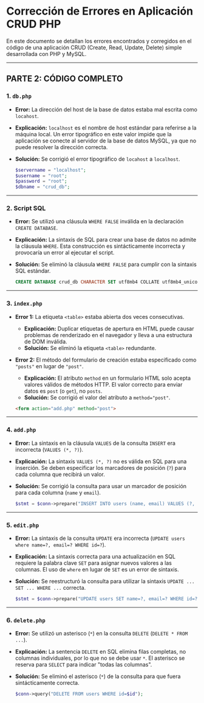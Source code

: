 





# Corrección de Errores en Aplicación CRUD PHP

En este documento se detallan los errores encontrados y corregidos en el código de una aplicación CRUD (Create, Read, Update, Delete) simple desarrollada con PHP y MySQL.

---

## PARTE 2: CÓDIGO COMPLETO

### 1. `db.php`

* **Error:** La dirección del host de la base de datos estaba mal escrita como `locahost`.
* **Explicación:** `localhost` es el nombre de host estándar para referirse a la máquina local. Un error tipográfico en este valor impide que la aplicación se conecte al servidor de la base de datos MySQL, ya que no puede resolver la dirección correcta.
* **Solución:** Se corrigió el error tipográfico de `locahost` a `localhost`.

    ```php
    $servername = "localhost";
    $username = "root";
    $password = "root";
    $dbname = "crud_db";
    ```

---

### 2. Script SQL

* **Error:** Se utilizó una cláusula `WHERE FALSE` inválida en la declaración `CREATE DATABASE`.
* **Explicación:** La sintaxis de SQL para crear una base de datos no admite la cláusula `WHERE`. Esta construcción es sintácticamente incorrecta y provocaría un error al ejecutar el script.
* **Solución:** Se eliminó la cláusula `WHERE FALSE` para cumplir con la sintaxis SQL estándar.

    ```sql
    CREATE DATABASE crud_db CHARACTER SET utf8mb4 COLLATE utf8mb4_unicode_ci;
    ```

---

### 3. `index.php`

* **Error 1:** La etiqueta `<table>` estaba abierta dos veces consecutivas.
    * **Explicación:** Duplicar etiquetas de apertura en HTML puede causar problemas de renderizado en el navegador y lleva a una estructura de DOM inválida.
    * **Solución:** Se eliminó la etiqueta `<table>` redundante.

* **Error 2:** El método del formulario de creación estaba especificado como `"posts"` en lugar de `"post"`.
    * **Explicación:** El atributo `method` en un formulario HTML solo acepta valores válidos de métodos HTTP. El valor correcto para enviar datos es `post` (o `get`), no `posts`.
    * **Solución:** Se corrigió el valor del atributo a `method="post"`.

    ```html
    <form action="add.php" method="post">
    ```

---

### 4. `add.php`

* **Error:** La sintaxis en la cláusula `VALUES` de la consulta `INSERT` era incorrecta (`VALUES (*, ?)`).
* **Explicación:** La sintaxis `VALUES (*, ?)` no es válida en SQL para una inserción. Se deben especificar los marcadores de posición (`?`) para cada columna que recibirá un valor.
* **Solución:** Se corrigió la consulta para usar un marcador de posición para cada columna (`name` y `email`).

    ```php
    $stmt = $conn->prepare("INSERT INTO users (name, email) VALUES (?, ?)");
    ```

---

### 5. `edit.php`

* **Error:** La sintaxis de la consulta `UPDATE` era incorrecta (`UPDATE users where name=?, email=? WHERE id=?`).
* **Explicación:** La sintaxis correcta para una actualización en SQL requiere la palabra clave `SET` para asignar nuevos valores a las columnas. El uso de `where` en lugar de `SET` es un error de sintaxis.
* **Solución:** Se reestructuró la consulta para utilizar la sintaxis `UPDATE ... SET ... WHERE ...` correcta.

    ```php
    $stmt = $conn->prepare("UPDATE users SET name=?, email=? WHERE id=?");
    ```

---

### 6. `delete.php`

* **Error:** Se utilizó un asterisco (`*`) en la consulta `DELETE` (`DELETE * FROM ...`).
* **Explicación:** La sentencia `DELETE` en SQL elimina filas completas, no columnas individuales, por lo que no se debe usar `*`. El asterisco se reserva para `SELECT` para indicar "todas las columnas".
* **Solución:** Se eliminó el asterisco (`*`) de la consulta para que fuera sintácticamente correcta.

    ```php
    $conn->query("DELETE FROM users WHERE id=$id");
    ```
